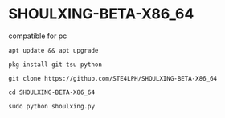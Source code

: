 # SHOULXING-BETA-X86_64
compatible for pc
```
apt update && apt upgrade
```
```
pkg install git tsu python
```
```
git clone https://github.com/STE4LPH/SHOULXING-BETA-X86_64
```
```
cd SHOULXING-BETA-X86_64
```
```
sudo python shoulxing.py
```
